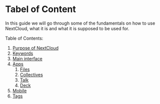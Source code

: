 # Tabel of Content

In this guide we will go through some of the fundamentals on how to use NextCloud, what it is and what it is supposed to be used for.

Table of Contents:

1. [Purpose of NextCloud](Purpose%20of%20NextCloud.md)
2. [Keywords](Keywords.md?fileId=14639)
3. [Main interface](Main%20interface.md)
4. [Apps](./Readme.md)
   1. [Files](./Apps/Files.md)
   2. [Collectives](./Apps/Collectives.md)
   3. [Talk](./Apps/Talk.md)
   4. [Deck](./Apps/Deck%20(retired).md)
5. [Mobile](Mobile.md)
6. [Tags](Tags.md)
